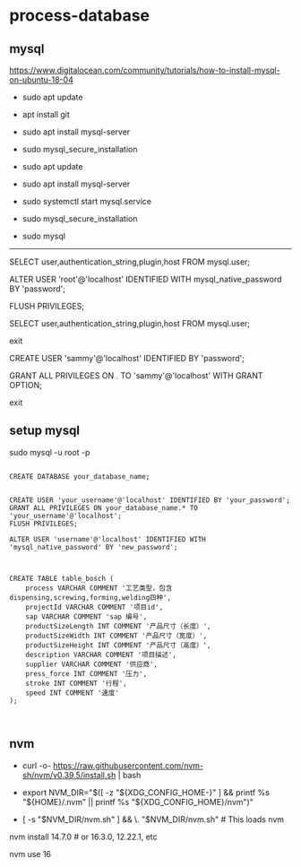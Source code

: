 # process-database


## mysql

https://www.digitalocean.com/community/tutorials/how-to-install-mysql-on-ubuntu-18-04


- sudo apt update

- apt install git

- sudo apt install mysql-server
- sudo mysql_secure_installation


- sudo apt update
- sudo apt install mysql-server
- sudo systemctl start mysql.service
- sudo mysql_secure_installation
- sudo mysql

--- 

SELECT user,authentication_string,plugin,host FROM mysql.user;


ALTER USER 'root'@'localhost' IDENTIFIED WITH mysql_native_password BY 'password';


FLUSH PRIVILEGES;

SELECT user,authentication_string,plugin,host FROM mysql.user;

exit

CREATE USER 'sammy'@'localhost' IDENTIFIED BY 'password';

GRANT ALL PRIVILEGES ON *.* TO 'sammy'@'localhost' WITH GRANT OPTION;

exit


## setup mysql

sudo mysql -u root -p
```

CREATE DATABASE your_database_name;

```


```

CREATE USER 'your_username'@'localhost' IDENTIFIED BY 'your_password';
GRANT ALL PRIVILEGES ON your_database_name.* TO 'your_username'@'localhost';
FLUSH PRIVILEGES;

ALTER USER 'username'@'localhost' IDENTIFIED WITH 'mysql_native_password' BY 'new_password';


```

```

CREATE TABLE table_bosch (
    process VARCHAR COMMENT '工艺类型，包含dispensing,screwing,forming,welding四种',
    projectId VARCHAR COMMENT '项目id',
    sap VARCHAR COMMENT 'sap 编号',
    productSizeLength INT COMMENT '产品尺寸（长度）',
    productSizeWidth INT COMMENT '产品尺寸（宽度）',
    productSizeHeight INT COMMENT '产品尺寸（高度）',
    description VARCHAR COMMENT '项目描述',
    supplier VARCHAR COMMENT '供应商',
    press_force INT COMMENT '压力',
    stroke INT COMMENT '行程',
    speed INT COMMENT '速度'
);



```


## nvm
- curl -o- https://raw.githubusercontent.com/nvm-sh/nvm/v0.39.5/install.sh | bash

- export NVM_DIR="$([ -z "${XDG_CONFIG_HOME-}" ] && printf %s "${HOME}/.nvm" || printf %s "${XDG_CONFIG_HOME}/nvm")"

- [ -s "$NVM_DIR/nvm.sh" ] && \. "$NVM_DIR/nvm.sh" # This loads nvm

nvm install 14.7.0 # or 16.3.0, 12.22.1, etc

nvm use 16
